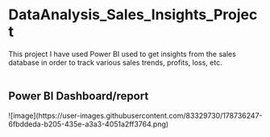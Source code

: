 # DataAnalysis_Sales_Insights_Project
This project I have used Power BI used to get insights from the sales database in order to track various sales trends, profits, loss, etc.
<br></br>
<h2>Power BI Dashboard/report</h2>
![image](https://user-images.githubusercontent.com/83329730/178736247-6fbddeda-b205-435e-a3a3-4051a2ff3764.png)

